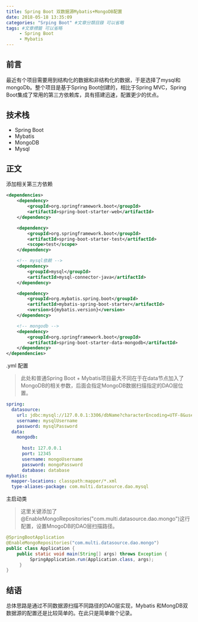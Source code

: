 ```yaml
---
title: Spring Boot 双数据源Mybatis+MongoDB配置
date: 2018-05-18 13:35:09
categories: "Srping Boot" #文章分類目錄 可以省略
tags: #文章標籤 可以省略
     - Spring Boot
     - Mybatis
---
```


## 前言

最近有个项目需要用到结构化的数据和非结构化的数据，于是选择了mysql和mongoDb。整个项目是基于Spring Boot创建的，相比于Spring MVC，Spring Boot集成了常用的第三方依赖库，具有搭建迅速，配置更少的优点。
<!-- more -->

## 技术栈

* Spring Boot
* Mybatis
* MongoDB
* Mysql

## 正文

添加相关第三方依赖

```xml
<dependencies>
	<dependency>
		<groupId>org.springframework.boot</groupId>
		<artifactId>spring-boot-starter-web</artifactId>
	</dependency>

	<dependency>
		<groupId>org.springframework.boot</groupId>
		<artifactId>spring-boot-starter-test</artifactId>
		<scope>test</scope>
	</dependency>

	<!-- mysql依赖 -->
	<dependency>
		<groupId>mysql</groupId>
		<artifactId>mysql-connector-java</artifactId>
	</dependency>

	<dependency>
		<groupId>org.mybatis.spring.boot</groupId>
		<artifactId>mybatis-spring-boot-starter</artifactId>
		<version>${mybatis.version}</version>
	</dependency>

	<!-- mongodb -->
	<dependency>
		<groupId>org.springframework.boot</groupId>
		<artifactId>spring-boot-starter-data-mongodb</artifactId>
	</dependency>
</dependencies>
```

.yml 配置

> 此处和普通Spring Boot + Mybatis项目最大不同在于在data节点加入了MongoDB的相关参数，后面会指定MongoDB数据扫描指定的DAO层位置。

``` yml
spring:
  datasource:
    url: jdbc:mysql://127.0.0.1:3306/dbName?characterEncoding=UTF-8&useSSL=true
    username: mysqlUsername
    password: mysqlPassword
  data:
    mongodb:
     
      host: 127.0.0.1
      port: 12345
      username: mongoUsername
      password: mongoPassword
      database: database
mybatis:
  mapper-locations: classpath:mapper/*.xml
  type-aliases-package: com.multi.datasource.dao.mysql
```

主启动类

> 这里关键添加了@EnableMongoRepositories("com.multi.datasource.dao.mongo")这行配置，设置MnogoDB的DAO层扫描路径。

``` java
@SpringBootApplication
@EnableMongoRepositories("com.multi.datasource.dao.mongo")
public class Application {
	public static void main(String[] args) throws Exception {
         SpringApplication.run(Application.class, args);
     }
}
```

## 结语

总体思路是通过不同数据源扫描不同路径的DAO层实现，Mybatis
和MongDB双数据源的配置还是比较简单的。在此只是简单做个记录。